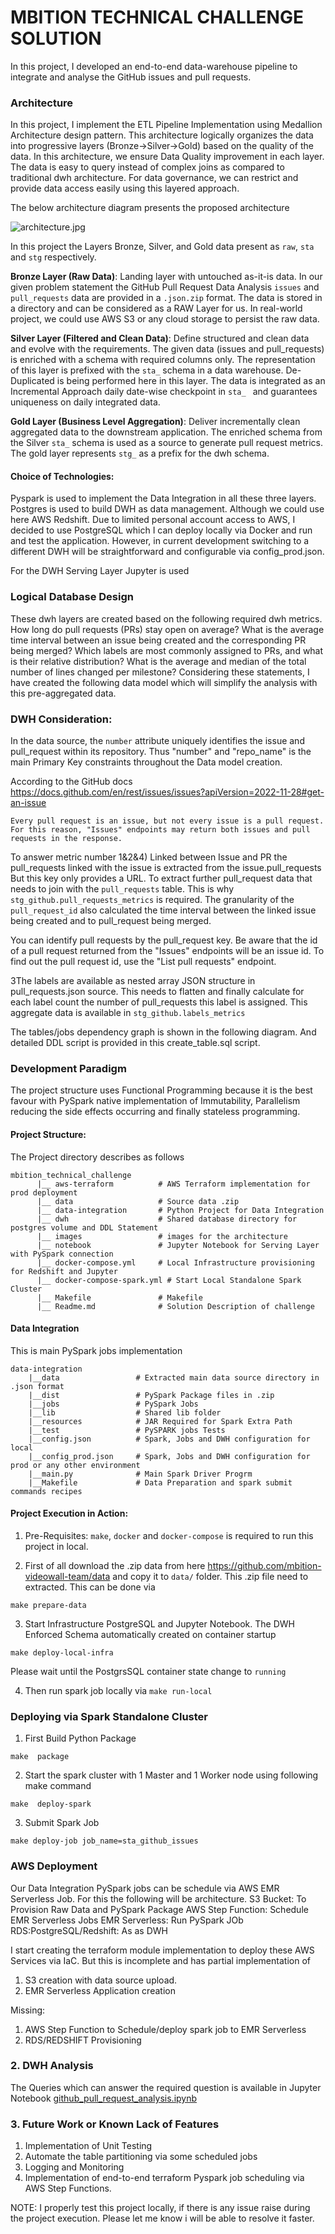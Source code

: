
# MBITION TECHNICAL CHALLENGE SOLUTION

In this project, I developed an end-to-end data-warehouse pipeline to integrate and analyse the GitHub issues and pull requests.


### Architecture
In this project, I implement the ETL Pipeline Implementation using Medallion Architecture design pattern. This architecture logically organizes the data into progressive layers (Bronze->Silver->Gold) based on the quality of the data. In this architecture, we ensure Data Quality improvement in each layer. The data is easy to query instead of complex joins as compared to traditional dwh architecture. For data governance, we can restrict and provide data access easily using this layered approach.

The below architecture diagram presents the proposed architecture
 
![architecture.jpg](images%2Farchitecture.jpg)

In this project the Layers Bronze, Silver, and Gold data present as `raw`,  `sta` and `stg` respectively. 

**Bronze Layer (Raw Data)**: Landing layer with untouched as-it-is data. In our given problem statement the GitHub Pull Request Data Analysis `issues` and `pull_requests` data are provided in a `.json.zip` format. The data is stored in a directory and can be considered as a RAW Layer for us. In real-world project, we could use AWS S3 or any cloud storage to persist the raw data. 

**Silver Layer (Filtered and Clean Data)**: Define structured and clean data and evolve with the requirements. The given data (issues and pull_requests) is enriched with a schema with required columns only. The representation of this layer is prefixed with the `sta_` schema in a data warehouse. De-Duplicated is being performed here in this layer. The data is integrated as an Incremental Approach daily date-wise checkpoint in `sta_ ` and guarantees uniqueness on daily integrated data.

**Gold Layer (Business Level Aggregation)**: Deliver incrementally clean aggregated data to the downstream application. The enriched schema from the Silver `sta_` schema is used as a source to generate pull request metrics. The gold layer represents `stg_` as a prefix for the dwh schema.

#### Choice of Technologies:
Pyspark is used to implement the Data Integration in all these three layers. Postgres is used to build DWH as data management. Although we could use here AWS Redshift. Due to limited personal account access to AWS, I decided to use PostgreSQL which I can deploy locally via Docker and run and test the application. However, in current development switching to a different DWH will be straightforward and configurable via config_prod.json.

For the DWH Serving Layer Jupyter is used

### Logical Database Design
These dwh layers are created based on the following required dwh metrics.
How long do pull requests (PRs) stay open on average?
What is the average time interval between an issue being created and the corresponding PR being merged?
Which labels are most commonly assigned to PRs, and what is their relative distribution?
What is the average and median of the total number of lines changed per milestone?
Considering these statements, I have created the following data model which will simplify the analysis with this pre-aggregated data.

### DWH Consideration:

In the data source, the `number` attribute uniquely identifies the issue and pull_request within its repository. Thus "number" and "repo_name" is the main Primary Key constraints throughout the Data model creation.


According to the GitHub docs https://docs.github.com/en/rest/issues/issues?apiVersion=2022-11-28#get-an-issue

```
Every pull request is an issue, but not every issue is a pull request. 
For this reason, "Issues" endpoints may return both issues and pull requests in the response. 
```
To answer metric number 1&2&4) Linked between Issue and PR 
the pull_requests linked with the issue is extracted from the issue.pull_requests 
But this key only provides a URL. To extract further pull_request data that needs to join with the `pull_requests` table. This is why `stg_github.pull_requests_metrics` is required. The granularity of the `pull_request_id` also calculated the time interval between the linked issue being created and to pull_request being merged. 

You can identify pull requests by the pull_request key. 
Be aware that the id of a pull request returned from the "Issues" endpoints will be an issue id. To find out the pull request id, use the "List pull requests" endpoint.

3The labels are available as nested array JSON structure in pull_requests.json source. This needs to flatten and finally calculate for each label count the number of pull_requests this label is assigned. This aggregate data is available  in `stg_github.labels_metrics`

The tables/jobs dependency graph is shown in the following diagram. And detailed DDL script is provided in this create_table.sql script.


### Development Paradigm
The project structure uses Functional Programming because it is the best favour with PySpark native implementation of Immutability, Parallelism reducing the side effects occurring and finally stateless programming.

#### Project Structure:
The Project directory describes as follows

```
mbition_technical_challenge
      |__ aws-terraform          # AWS Terraform implementation for prod deployment 
      |__ data                   # Source data .zip
      |__ data-integration       # Python Project for Data Integration
      |__ dwh                    # Shared database directory for postgres volume and DDL Statement
      |__ images                 # images for the architecture
      |__ notebook               # Jupyter Notebook for Serving Layer with PySpark connection
      |__ docker-compose.yml     # Local Infrastructure provisioning for Redshift and Jupyter
      |__ docker-compose-spark.yml # Start Local Standalone Spark Cluster
      |__ Makefile               # Makefile
      |__ Readme.md              # Solution Description of challenge
```

#### Data Integration
This is main PySpark jobs implementation
```
data-integration
    |__data                 # Extracted main data source directory in .json format
    |__dist                 # PySpark Package files in .zip
    |__jobs                 # PySpark Jobs  
    |__lib                  # Shared lib folder
    |__resources            # JAR Required for Spark Extra Path
    |__test                 # PySPARK jobs Tests
    |__config.json          # Spark, Jobs and DWH configuration for local 
    |__config_prod.json     # Spark, Jobs and DWH configuration for prod or any other environment
    |__main.py              # Main Spark Driver Progrm
    |__Makefile             # Data Preparation and spark submit commands recipes

```

#### Project Execution in Action:


1. Pre-Requisites: `make`, `docker` and `docker-compose` is required to run this project in local.

2. First of all download the .zip data from here https://github.com/mbition-videowall-team/data  and copy it to `data/` folder. This .zip file need to extracted. This can be done via 
```
make prepare-data
```
3. Start Infrastructure PostgreSQL and Jupyter Notebook. The DWH Enforced Schema automatically created on container startup
```
make deploy-local-infra
```

Please wait until the PostgrsSQL container state change to `running` 

4. Then run spark job locally via `make run-local`


###  Deploying via Spark Standalone Cluster

1. First Build Python Package

```
make  package
```
2. Start the spark cluster with 1 Master and 1 Worker node using following make command
```
make  deploy-spark
```
3. Submit Spark Job

```
make deploy-job job_name=sta_github_issues
```

### AWS Deployment

Our Data Integration PySpark jobs can be schedule via AWS EMR Serverless Job. For this the following will be architecture.
S3 Bucket: To Provision Raw Data and PySpark Package
AWS Step Function: Schedule EMR Serverless Jobs
EMR Serverless: Run PySpark JOb
RDS:PostgreSQL/Redshift: As as DWH

I start creating the terraform module implementation to deploy these AWS Services via IaC. But this is incomplete and has 
partial implementation of 
1. S3 creation with data source upload.
2. EMR Serverless Application creation

Missing:
1. AWS Step Function to Schedule/deploy spark job to EMR Serverless
2. RDS/REDSHIFT Provisioning

### 2. DWH Analysis

The Queries which can answer the required question is available in Jupyter Notebook [github_pull_request_analysis.ipynb](notebook%2Fgithub_pull_request_analysis.ipynb)

### 3. Future Work or Known Lack of Features

1. Implementation of Unit Testing
2. Automate the table partitioning via some scheduled jobs
3. Logging and Monitoring
4. Implementation of end-to-end terraform Pyspark job scheduling via AWS Step Functions. 

NOTE: I properly test this project locally, if there is any issue raise during the project execution. Please let me know
i will be able to resolve it faster.

